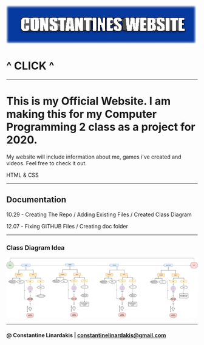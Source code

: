 
[![Website](https://github.com/ConstantineLinardakis/OfficialWebsite/blob/main/doc/THUMBNAIL.png)](https://constantinelinardakis.github.io/OfficialWebsite/Home.html)

# ^ CLICK  ^

___

# This is my Official Website. I am making this for my Computer Programming 2 class as a project for 2020.
My website will include information about me, games i've created and videos. Feel free to check it out.

<dl>
  <dt>HTML & CSS </dt>
</dl>

___

## Documentation
10.29 - Creating The Repo / Adding Existing Files / Created Class Diagram

12.07 - Fixing GITHUB Files / Creating doc folder

___

### Class Diagram Idea
<img src="https://github.com/ConstantineLinardakis/OfficialWebsite/blob/main/doc/ClassDiagram.png">

___
#### @ Constantine Linardakis | constantinelinardakis@gmail.com


 
